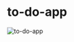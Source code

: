 # to-do-app
![to-do-app](https://user-images.githubusercontent.com/96623949/207253628-1ea4aa38-3acc-4648-b4b1-42320492f5d3.gif)
